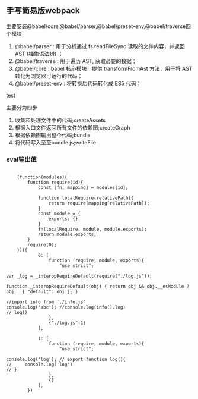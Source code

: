 ## 手写简易版webpack

主要安装@babel/core,@babel/parser,@babel/preset-env,@babel/traverse四个模块

1. @babel/parser : 用于分析通过 fs.readFileSync  读取的文件内容，并返回 AST (抽象语法树) ；
2. @babel/traverse : 用于遍历 AST, 获取必要的数据；
3. @babel/core : babel 核心模块，提供 transformFromAst 方法，用于将 AST 转化为浏览器可运行的代码；
4. @babel/preset-env : 将转换后代码转化成 ES5 代码；

test

主要分为四步
1. 收集和处理文件中的代码;createAssets
2. 根据入口文件返回所有文件的依赖图;createGraph
3. 根据依赖图输出整个代码;bundle
4. 将代码写入至至bundle.js;writeFile


### eval输出值
```

    (function(modules){
        function require(id){
            const [fn, mapping] = modules[id];
          
            function localRequire(relativePath){
                return require(mapping[relativePath]);
            }
            const module = {
                exports: {}
            }
            fn(localRequire, module, module.exports);
            return module.exports;
        }
        require(0);
    })({
            0: [
                function (require, module, exports){
                    "use strict";

var _log = _interopRequireDefault(require("./log.js"));

function _interopRequireDefault(obj) { return obj && obj.__esModule ? obj : { "default": obj }; }

//import info from './info.js'
console.log('abc'); //console.log(info().log)
// log()
                },
                {"./log.js":1}
            ],
        
            1: [
                function (require, module, exports){
                    "use strict";

console.log('log'); // export function log(){
//     console.log('log')
// }
                },
                {}
            ],
        })
```